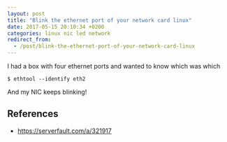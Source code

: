 ```yaml
---
layout: post
title: "Blink the ethernet port of your network card linux"
date: 2017-05-15 20:10:34 +0200
categories: linux nic led network
redirect_from:
  - /post/blink-the-ethernet-port-of-your-network-card-linux
---
```


I had a box with four ethernet ports and wanted to know which was which

    $ ethtool --identify eth2

And my NIC keeps blinking! 

## References 
- <https://serverfault.com/a/321917>